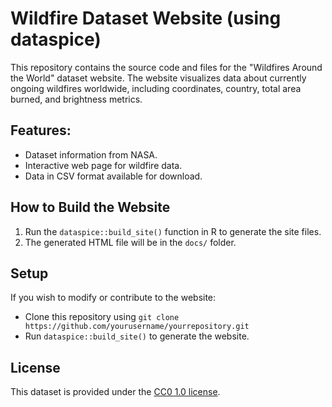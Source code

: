# Wildfire Dataset Website (using dataspice)

This repository contains the source code and files for the "Wildfires Around the World" dataset website. The website visualizes data about currently ongoing wildfires worldwide, including coordinates, country, total area burned, and brightness metrics.

## Features:
- Dataset information from NASA.
- Interactive web page for wildfire data.
- Data in CSV format available for download.

## How to Build the Website

1. Run the `dataspice::build_site()` function in R to generate the site files.
2. The generated HTML file will be in the `docs/` folder.

## Setup

If you wish to modify or contribute to the website:
- Clone this repository using `git clone https://github.com/yourusername/yourrepository.git`
- Run `dataspice::build_site()` to generate the website.

## License

This dataset is provided under the [CC0 1.0 license](https://creativecommons.org/publicdomain/zero/1.0/).
